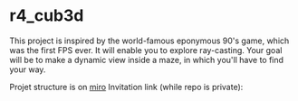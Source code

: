 # r4_cub3d
This project is inspired by the world-famous eponymous 90's game, which was the first FPS ever. It will enable you to explore ray-casting. Your goal will be to make a dynamic view inside a maze, in which you'll have to find your way.

Projet structure is on [miro](https://miro.com/welcomeonboard/em0wVVFlUEhoVFVCWjlqWVlBZXVUZGM2SG9sRE9PaTNpdUFVVjQ2eFVWYUdaNnBWQmFUT1FZaWJwSVNyS05SOXwzMDc0NDU3MzYxMzI2MDIzMDI5fDI=?share_link_id=22164280791) 
Invitation link (while repo is private): 
</br>

